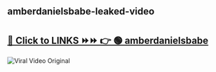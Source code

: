
 ## amberdanielsbabe-leaked-video 

# <h2><a href="https://clipsfans.com/amberdanielsbabe&ref=git">🔗 Click to LINKS ⏩⏩ 👉 🟢 amberdanielsbabe </a></h2>

<a href="https://clipsfans.com/amberdanielsbabe&ref=git" rel="nofollow" data-target="animated-image.originalLink"><img src="https://i.ibb.co.com/xMMVF88/686577567.gif" alt="Viral Video Original" style="max-width: 100%; display: inline-block;" data-target="animated-image.originalImage"></a>
